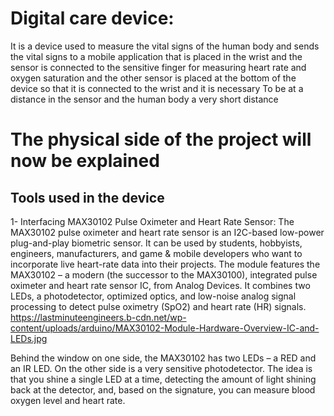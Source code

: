 # Digital care device:
It is a device used to measure the vital signs of the human body and sends the vital signs to a mobile application that is placed in the wrist and the sensor is connected to the sensitive finger for measuring heart rate and oxygen saturation and the other sensor is placed at the bottom of the device so that it is connected to the wrist and it is necessary To be at a distance in the sensor and the human body a very short distance

# The physical side of the project will now be explained

## Tools used in the device
1-	Interfacing MAX30102 Pulse Oximeter and Heart Rate Sensor: The MAX30102 pulse oximeter and heart rate sensor is an I2C-based low-power plug-and-play biometric sensor. It can be used by students, hobbyists, engineers, manufacturers, and game & mobile developers who want to incorporate live heart-rate data into their projects.
The module features the MAX30102 – a modern (the successor to the MAX30100), integrated pulse oximeter and heart rate sensor IC, from Analog Devices. It combines two LEDs, a photodetector, optimized optics, and low-noise analog signal processing to detect pulse oximetry (SpO2) and heart rate (HR) signals.
https://lastminuteengineers.b-cdn.net/wp-content/uploads/arduino/MAX30102-Module-Hardware-Overview-IC-and-LEDs.jpg
 
Behind the window on one side, the MAX30102 has two LEDs – a RED and an IR LED. On the other side is a very sensitive photodetector. The idea is that you shine a single LED at a time, detecting the amount of light shining back at the detector, and, based on the signature, you can measure blood oxygen level and heart rate.
